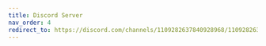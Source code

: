 ```yaml
---
title: Discord Server
nav_order: 4
redirect_to: https://discord.com/channels/1109282637840928968/1109282638805614657
---
```


